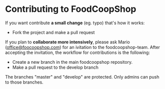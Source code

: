 # Contributing to FoodCoopShop

If you want contribute **a small change** (eg. typo) that's how it works:

* Fork the project and make a pull request

If you plan to **collaborate more intensively**, please ask Mario (office@foocoopshop.com) for an ivitation to the foodcoopshop-team. After accepting the invitation, the workflow for contributions is the following:

* Create a new branch in the main foodcoopshop repository.
* Make a pull request to the develop branch

The branches "master" and "develop" are protected. Only admins can push to those branches.
